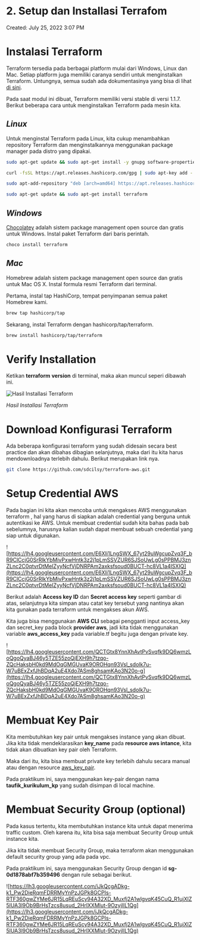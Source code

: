 # 2. Setup dan Installasi Terrafom

Created: July 25, 2022 3:07 PM

# **Instalasi Terraform**

Terraform tersedia pada berbagai platform mulai dari Windows, Linux dan Mac. Setiap platform juga memiliki caranya sendiri untuk menginstalkan Terraform. Untungnya, semua sudah ada dokumentasinya yang bisa di lihat [di sini](https://learn.hashicorp.com/tutorials/terraform/install-cli?in=terraform/aws-get-started).

Pada saat modul ini dibuat, Terraform memiliki versi stable di versi 1.1.7. Berikut beberapa cara untuk menginstalkan Terraform pada mesin kita.

## ***Linux***

Untuk menginstal Terraform pada Linux, kita cukup menambahkan repository Terraform dan menginstalkannya menggunakan package manager pada distro yang dipakai.

```bash
sudo apt-get update && sudo apt-get install -y gnupg software-properties-common curl

curl -fsSL https://apt.releases.hashicorp.com/gpg | sudo apt-key add -

sudo apt-add-repository "deb [arch=amd64] https://apt.releases.hashicorp.com $(lsb_release -cs) main"

sudo apt-get update && sudo apt-get install terraform
```

## ***Windows***

[Chocolatey](https://chocolatey.org/) adalah sistem package management open source dan gratis untuk Windows. Instal paket Terraform dari baris perintah.

```bash
choco install terraform
```

## ***Mac***

Homebrew adalah sistem package management open source dan gratis untuk Mac OS X. Instal formula resmi Terraform dari terminal.

Pertama, instal tap HashiCorp, tempat penyimpanan semua paket Homebrew kami.

```bash
brew tap hashicorp/tap
```

Sekarang, instal Terraform dengan hashicorp/tap/terraform.

```bash
brew install hashicorp/tap/terraform
```

# **Verify Installation**

Ketikan **terraform** **version** di terminal, maka akan muncul seperi dibawah ini.

![*Hasil Installasi Terraform*](https://lh6.googleusercontent.com/WKA31A71AzzdVVm77ttvbhjTtzzfaPXEbuYbGQDOFaXBEeCG-77ecY5G_pcPQ1tOZl2Qlb8QmqcuraFzIoysCkvh9gAeyt_V6Ji7X6xlN-CfajFP3e04XOWig4bYfK_3i9MTi51yNWUWOrNmKAj2IQ)

*Hasil Installasi Terraform*

# **Download Konfigurasi Terraform**

Ada beberapa konfigurasi terraform yang sudah didesain secara best practice dan akan dibahas dibagian selanjutnya, maka dari itu kita harus mendownloadnya terlebih dahulu. Berikut merupakan link nya.

```bash
git clone https://github.com/sdcilsy/terraform-aws.git
```

# **Setup Credential AWS**

Pada bagian ini kita akan mencoba untuk mengakses AWS menggunakan terraform , hal yang harus di siapkan adalah credential yang berguna untuk autentikasi ke AWS. Untuk membuat credential sudah kita bahas pada bab sebelumnya, harusnya kalian sudah dapat membuat sebuah credential yang siap untuk digunakan.

![https://lh4.googleusercontent.com/E6XIi1LngSWX_67yt29uWgcupZvq3F_bR9ClCcjG0SrRlkYbMivPxwHntk3z2j1pLmSSVZUR6SJSoUwLg0sPPBMJ3znZLnc2C0qtvrDtMeIZyyNcfVjDNRPAm2axksfsoud0BUCT-hc8VL1a4ISXIQ](https://lh4.googleusercontent.com/E6XIi1LngSWX_67yt29uWgcupZvq3F_bR9ClCcjG0SrRlkYbMivPxwHntk3z2j1pLmSSVZUR6SJSoUwLg0sPPBMJ3znZLnc2C0qtvrDtMeIZyyNcfVjDNRPAm2axksfsoud0BUCT-hc8VL1a4ISXIQ)

Berikut adalah **Access key ID** dan **Secret access key** seperti gambar di atas, selanjutnya kita simpan atau catat key tersebut yang nantinya akan kita gunakan pada terraform untuk mengakses akun AWS.

Kita juga bisa menggunakan **AWS CLI** sebagai pengganti input access_key dan secret_key pada block **provider aws**, jadi kita tidak menggunakan variable **aws_access_key** pada variable.tf begitu juga dengan private key.

![https://lh4.googleusercontent.com/QCTGtx8YnnXhAvtPvSvqfk9DQ6wmzLoQgoQyaBJ46y5TZE55zoQjEXH9h7tzqo-ZQcHaksbH0kd9MdOqGMGUvaK9OROHqn93Vsl_sdolk7u-W7uBExZxfJhBDqA2uE4Xdo7ASm8ghsamKAo3N20o-g](https://lh4.googleusercontent.com/QCTGtx8YnnXhAvtPvSvqfk9DQ6wmzLoQgoQyaBJ46y5TZE55zoQjEXH9h7tzqo-ZQcHaksbH0kd9MdOqGMGUvaK9OROHqn93Vsl_sdolk7u-W7uBExZxfJhBDqA2uE4Xdo7ASm8ghsamKAo3N20o-g)

# **Membuat Key Pair**

Kita membutuhkan key pair untuk mengakses instance yang akan dibuat. Jika kita tidak mendeklarasikan **key_name** pada **resource aws intance**, kita tidak akan dibuatkan key pair oleh Terraform.

Maka dari itu, kita bisa membuat private key terlebih dahulu secara manual atau dengan resource [aws_key_pair](https://registry.terraform.io/providers/hashicorp/aws/latest/docs/resources/key_pair).

Pada praktikum ini, saya menggunakan key-pair dengan nama **taufik_kurikulum_kp** yang sudah disimpan di local machine.

# **Membuat Security Group (optional)**

Pada kasus tertentu, kita membutuhkan instance kita untuk dapat menerima traffic custom. Oleh karena itu, kita bisa saja membuat Security Group untuk instance kita.

Jika kita tidak membuat Security Group, maka terraform akan menggunakan default security group yang ada pada vpc.

Pada praktikum ini, saya menggunakan Security Group dengan id **sg-0d1878abf7b359496** dengan rule sebagai berikut.

![https://lh3.googleusercontent.com/iJkQcgADkg-k1_Pw2DieRqmFDRRMyYnPzJGPk8GCPIs-RTF360gwZYMe6JR15LqREuScy94A32XD_Muxfj2A1wlgvqK45CuQ_R1ujXlZ5lUA3l9Ob9BrHsTzcs8usud_2HrlXXMlut-9OzyjlIL1Qg](https://lh3.googleusercontent.com/iJkQcgADkg-k1_Pw2DieRqmFDRRMyYnPzJGPk8GCPIs-RTF360gwZYMe6JR15LqREuScy94A32XD_Muxfj2A1wlgvqK45CuQ_R1ujXlZ5lUA3l9Ob9BrHsTzcs8usud_2HrlXXMlut-9OzyjlIL1Qg)